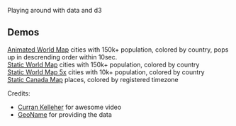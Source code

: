 Playing around with data and d3

## Demos
[Animated World Map](http://sunakujira1.github.io/d3_colored_map/motion.html) cities with 150k+ population, colored by country, pops up in descrending order within 10sec.  
[Static World Map](http://sunakujira1.github.io/d3_colored_map/) cities with 150k+ population, colored by country  
[Static World Map 5x](http://sunakujira1.github.io/d3_colored_map/5x.html) cities with 10k+ population, colored by country  
[Static Canada Map](http://sunakujira1.github.io/d3_colored_map/CA.html) places, colored by registered timezone  
 

Credits:
* [Curran Kelleher](https://www.youtube.com/watch?v=8jvoTV54nXw) for awesome video
* [GeoName](http://download.geonames.org/export/dump/) for providing the data
